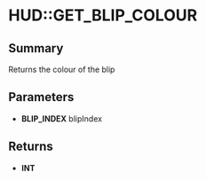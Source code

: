 # HUD::GET_BLIP_COLOUR

## Summary
Returns the colour of the blip

## Parameters
* **BLIP_INDEX** blipIndex

## Returns
* **INT**